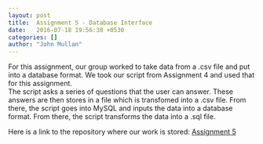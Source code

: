```yaml
---
layout: post
title:  Assignment 5 - Database Interface
date:   2016-07-18 19:56:38 +0530
categories: []
author: "John Mullan"
---
```


For this assignment, our group worked to take data from a .csv file and put into a database format.
We took our script from Assignment 4 and used that for this assignment.  
The script asks a series of questions that the user can answer.  These answers are then stores in a file which is transfomed into a .csv file.
From there, the script goes into MySQL and inputs the data into a database format.  From there, the script transforms the data into a .sql file.  

Here is a link to the repository where our work is stored: [Assignment 5](https://github.com/johnrmullan/task-5-database-interface)